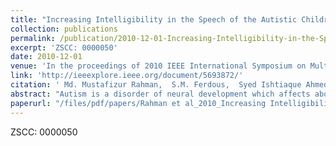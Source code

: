 ```yaml
---
title: "Increasing Intelligibility in the Speech of the Autistic Children by an Interactive Computer Game"
collection: publications
permalink: /publication/2010-12-01-Increasing-Intelligibility-in-the-Speech-of-the-Autistic-Children-by-an-Interactive-Computer-Game
excerpt: 'ZSCC: 0000050'
date: 2010-12-01
venue: 'In the proceedings of 2010 IEEE International Symposium on Multimedia'
link: 'http://ieeexplore.ieee.org/document/5693872/'
citation: ' Md. Mustafizur Rahman,  S.M. Ferdous,  Syed Ishtiaque Ahmed, &quot;Increasing Intelligibility in the Speech of the Autistic Children by an Interactive Computer Game.&quot; In the proceedings of 2010 IEEE International Symposium on Multimedia, 2010.'
abstract: "Autism is a disorder of neural development which affects about one in every 150 kids on average. One of the major complexities regarding autistic children in social communication is the speech disorder. The problems related to speech disorder fall into different categories and unintelligibility in speech is one of them. Although there is no definite medicine or treatment for autism, doctors, therapists, and special teachers can help kids with autism overcome many difficulties by different physical and psychological therapies. In this paper we have demonstrated our newly developed interactive computer game which will be helpful in increasing intelligibility in the speeches of autistic children and can be used as a therapy besides the traditional approaches. During our five months of intervention with the autistic children of Autism Welfare Foundation (AWF) at Dhaka, we checked the effectiveness of this therapy and got some encouraging results."
paperurl: "/files/pdf/papers/Rahman et al_2010_Increasing Intelligibility in the Speech of the Autistic Children by an.pdf:files/1306/Rahman et al_2010_Increasing Intelligibility in the Speech of the Autistic Children by an.pdf:application/pdf"
---
```

ZSCC: 0000050
